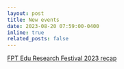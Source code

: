 ```yaml
---
layout: post
title: New events
date: 2023-08-20 07:59:00-0400
inline: true
related_posts: false
---
```


[FPT Edu Research Festival 2023 recap](https://www.facebook.com/fptedu.resfes)
